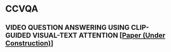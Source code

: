 # CCVQA

## VIDEO QUESTION ANSWERING USING CLIP-GUIDED VISUAL-TEXT ATTENTION [[Paper (Under Construction)](#TODO)]